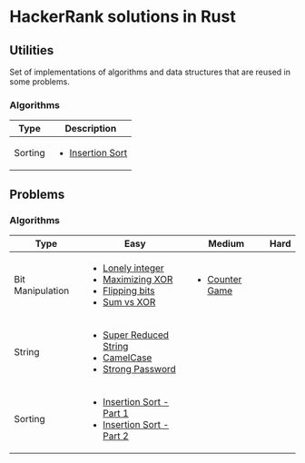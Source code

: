 # HackerRank solutions in Rust

## Utilities

Set of implementations of algorithms and data structures that are reused in some problems.

### **Algorithms**

| Type | Description |
------ | ----------- |
| Sorting | <ul><li>[Insertion Sort](./algorithms/sorting/utils/insertion-sort/src/main.rs)</li></ul> |

## Problems

### **Algorithms**

| Type | Easy | Medium | Hard |
------ | ---- | ------ | ---- |
| Bit Manipulation | <ul><li>[Lonely integer](./algorithms/bit-manipulation/lonely-integer/README.md)</li><li>[Maximizing XOR](./algorithms/bit-manipulation/maximizing-xor/README.md)</li><li>[Flipping bits](./algorithms/bit-manipulation/flipping-bits/src/main.rs)</li><li>[Sum vs XOR](./algorithms/bit-manipulation/sum-vs-xor/src/main.rs)</li></ul>  | <ul><li>[Counter Game](./algorithms/bit-manipulation/counter-game/README.md)</li></ul> | |
| String | <ul><li>[Super Reduced String](./algorithms/strings/super-reduced-string/src/main.rs)</li><li>[CamelCase](./algorithms/strings/camel-case/src/main.rs)</li><li>[Strong Password](./algorithms/strings/strong-password/src/main.rs)</li></ul> | | |
| Sorting | <ul><li>[Insertion Sort - Part 1](./algorithms/sorting/insertion-sort-part-1/src/main.rs)</li><li>[Insertion Sort - Part 2](./algorithms/sorting/insertion-sort-part-2/src/main.rs)</li></ul> | | |

